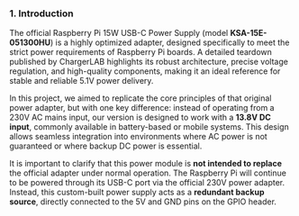 ### 1. Introduction

The official Raspberry Pi 15W USB-C Power Supply (model **KSA-15E-051300HU**) is a highly optimized adapter, designed specifically to meet the strict power requirements of Raspberry Pi boards. A detailed teardown published by ChargerLAB highlights its robust architecture, precise voltage regulation, and high-quality components, making it an ideal reference for stable and reliable 5.1V power delivery.

In this project, we aimed to replicate the core principles of that original power adapter, but with one key difference: instead of operating from a 230V AC mains input, our version is designed to work with a **13.8V DC input**, commonly available in battery-based or mobile systems. This design allows seamless integration into environments where AC power is not guaranteed or where backup DC power is essential.

It is important to clarify that this power module is **not intended to replace** the official adapter under normal operation. The Raspberry Pi will continue to be powered through its USB-C port via the official 230V power adapter. Instead, this custom-built power supply acts as a **redundant backup source**, directly connected to the 5V and GND pins on the GPIO header.

